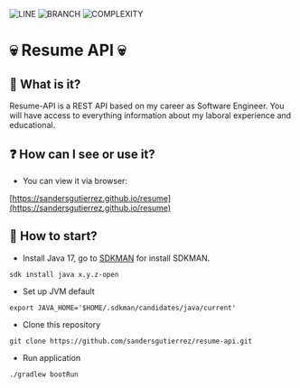 ![LINE](http://line.coverage.link)
![BRANCH](http://branch.coverage.link)
![COMPLEXITY](http://complexity.link)

# :skull: Resume API :skull:

## :thought_balloon: What is it?

Resume-API is a REST API based on my career as Software Engineer. 
You will have access to everything information about my laboral 
experience and educational.

## :question: How can I see or use it?

- You can view it via browser:

[https://sandersgutierrez.github.io/resume](https://sandersgutierrez.github.io/resume)

## :checkered_flag: How to start?

- Install Java 17, go to [SDKMAN](https://sdkman.io/install) for install SDKMAN.

```shell
sdk install java x.y.z-open
```

- Set up JVM default 

```shell
export JAVA_HOME='$HOME/.sdkman/candidates/java/current'
```

- Clone this repository

```shell
git clone https://github.com/sandersgutierrez/resume-api.git
```

- Run application

```shell
./gradlew bootRun
```